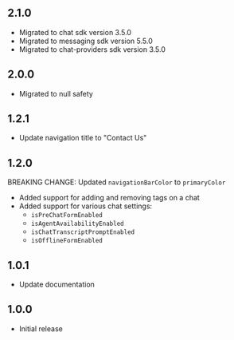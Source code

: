 ## 2.1.0

- Migrated to chat sdk version 3.5.0
- Migrated to messaging sdk version 5.5.0
- Migrated to chat-providers sdk version 3.5.0

## 2.0.0

- Migrated to null safety

## 1.2.1

- Update navigation title to "Contact Us"

## 1.2.0

BREAKING CHANGE: Updated `navigationBarColor` to `primaryColor`

- Added support for adding and removing tags on a chat
- Added support for various chat settings:
  - `isPreChatFormEnabled`
  - `isAgentAvailabilityEnabled`
  - `isChatTranscriptPromptEnabled`
  - `isOfflineFormEnabled`

## 1.0.1

- Update documentation

## 1.0.0

- Initial release
